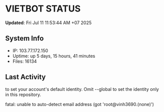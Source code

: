 # VIETBOT STATUS
**Updated**: Fri Jul 11 11:53:44 AM +07 2025

## System Info
- IP: 103.77.172.150
- Uptime: up 5 days, 15 hours, 41 minutes
- Files: 16134

## Last Activity

to set your account's default identity.
Omit --global to set the identity only in this repository.

fatal: unable to auto-detect email address (got 'root@vinh3690.(none)')
